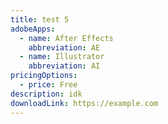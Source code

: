 ```yaml
---
title: test 5
adobeApps:
  - name: After Effects
    abbreviation: AE
  - name: Illustrator
    abbreviation: AI
pricingOptions:
  - price: Free
description: idk
downloadLink: https://example.com
---
```

